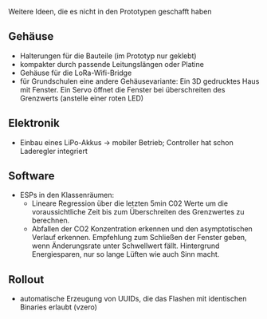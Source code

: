Weitere Ideen, die es nicht in den Prototypen geschafft haben

## Gehäuse
- Halterungen für die Bauteile (im Prototyp nur geklebt)
- kompakter durch passende Leitungslängen oder Platine
- Gehäuse für die LoRa-Wifi-Bridge
- für Grundschulen eine andere Gehäusevariante: Ein 3D gedrucktes Haus mit Fenster. Ein Servo öffnet die Fenster bei überschreiten des Grenzwerts (anstelle einer roten LED)

## Elektronik
- Einbau eines LiPo-Akkus → mobiler Betrieb; Controller hat schon Laderegler integriert

## Software
- ESPs in den Klassenräumen:
  * Lineare Regression über die letzten 5min C02 Werte um die voraussichtliche Zeit bis zum Überschreiten des Grenzwertes zu berechnen.
  * Abfallen der CO2 Konzentration erkennen und den asymptotischen Verlauf erkennen. Empfehlung zum Schließen der Fenster geben, wenn Änderungsrate unter Schwellwert fällt. Hintergrund Energiesparen, nur so lange Lüften wie auch Sinn macht.

## Rollout
- automatische Erzeugung von UUIDs, die das Flashen mit identischen Binaries erlaubt (vzero)

